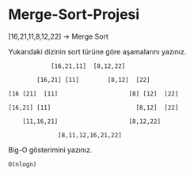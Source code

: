 # Merge-Sort-Projesi
[16,21,11,8,12,22] -> Merge Sort

Yukarıdaki dizinin sort türüne göre aşamalarını yazınız.

                [16,21,11]  [8,12,22]

            [16,21] [11]        [8,12]  [22]

    [16 [21]  [11]                    [8] [12]  [22]

    [16,21] [11]                        [8,12]  [22]

        [11,16,21]                    [8,12,22]

                  [8,11,12,16,21,22]
Big-O gösterimini yazınız.

`O(nlogn)`
